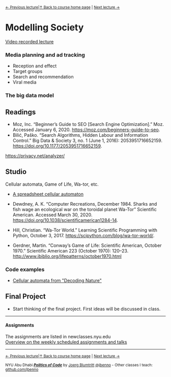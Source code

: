<sup>[&larr; Previous lecture](/files/08.md)|[&uarr; Back to course home page](/README.md) | [Next lecture &rarr;](/files/10.md)</sup>  

# Modelling Society
[Video recorded lecture](https://youtu.be/yfZdD9rXkbY)

### Media planning and ad tracking
- Reception and effect
- Target groups
- Search and recommendation
- Viral media

### The big data model

## Readings
- Moz, Inc. “Beginner’s Guide to SEO [Search Engine Optimization].” Moz. Accessed January 6, 2020. https://moz.com/beginners-guide-to-seo.
- Bilić, Paško. “Search Algorithms, Hidden Labour and Information Control.” Big Data & Society 3, no. 1 (June 1, 2016): 2053951716652159. https://doi.org/10.1177/2053951716652159.

https://privacy.net/analyzer/

## Studio
Cellular automata, Game of Life, Wa-tor, etc.  

- [A spreadsheet cellular automaton](https://docs.google.com/spreadsheets/d/16cXxcIMm4QZfOd4sysiY2l6kyIhhuKfZoKNbCqOvzaI/edit?usp=sharing)


- Dewdney, A. K. “Computer Recreations, December 1984. Sharks and fish wage an ecological war on the toroidal planet Wa-Tor” Scientific American. Accessed March 30, 2020. https://doi.org/10.1038/scientificamerican1284-14.
- Hill, Christian. “Wa-Tor World.” Learning Scientific Programming with Python, October 3, 2017. https://scipython.com/blog/wa-tor-world/.
- Gerdner, Martin. “Conway’s Game of Life: Scientific American, October 1970.” Scientific American 223 (October 1970): 120–23. http://www.ibiblio.org/lifepatterns/october1970.html  

### Code examples
- [Cellular automata from "Decoding Nature"](https://github.com/jbenno/nyuad_decoding_nature/wiki/08#code-examples)


## Final Project
- Start thinking of the final project. First ideas will be discussed in class.

***

#### Assignments
The assignments are listed in newclasses.nyu.edu  
[Overview on the weekly scheduled assignments and talks](https://docs.google.com/spreadsheets/d/10sTVIMTuhJcucApQ2_A34UC9M1YQ270t3X0l6DZnmDw/edit?usp=sharing)


***
<sup>[&larr; Previous lecture](/files/08.md)|[&uarr; Back to course home page](/README.md) | [Next lecture &rarr;](/files/10.md)</sup>  
  
<sup>NYU Abu Dhabi ***[Politics of Code](/README.md)*** by [Joerg Blumtritt](https://jbenno.net) [@jbenno](https://twitter.com/jbenno) - Other classes I teach: [github.com/jbenno](https://github.com/jbenno/teaching/blob/master/README.md)</sup>
